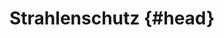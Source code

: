 # Strahlenschutz {#head}

<div class="description"></div>
<div class="line">
    <br>
    <br>
</div>

